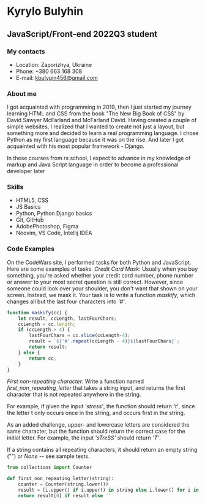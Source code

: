 # Kyrylo Bulyhin
## JavaScript/Front-end 2022Q3 student
### My contacts 
* Location: Zaporizhya, Ukraine
* Phone: +380 663 168 308
* E-mail: kbulygin456@gmail.com
### About me
I got acquainted with programming in 2019, then I just started my journey learning HTML and CSS from the book "The New Big Book of CSS" by David Sawyer McFarland and McFarland David. Having created a couple of simple websites, I realized that I wanted to create not just a layout, but something more and decided to learn a real programming language. I chose Python as my first language because it was on the rise. And later I got acquainted with his most popular framework - Django.

In these courses from rs school, I expect to advance in my knowledge of markup and Java Script language in order to become a professional developer later
### Skills 
* HTML5, CSS
* JS Basics
* Python, Python Django basics
* Git, GitHub
* AdobePhotoshop, Figma
* Neovim, VS Code, Intellij IDEA
### Code Examples
On the CodeWars site, I performed tasks for both Python and JavaScript. Here are some examples of tasks.
*Credit Card Mask*: Usually when you buy something, you're asked whether your credit card number, phone number or answer to your most secret question is still correct. However, since someone could look over your shoulder, you don't want that shown on your screen. Instead, we mask it.
Your task is to write a function *maskify*, which changes all but the last four characters into *'#'*.
``` javascript
function maskify(cc) {
    let result, ccLength, lastFourChars;
    ccLength = cc.length;
    if (ccLength > 4) {
        lastFourChars = cc.slice(ccLength-4);
        result = `${'#'.repeat(ccLength - 4)}${lastFourChars}`;
        return result;
    } else {
        return cc;
    }
}
```

*First non-repeating character*: Write a function named *first_non_repeating_letter* that takes a string input, and returns the first character that is not repeated anywhere in the string.

For example, if given the input *'stress'*, the function should return *'t'*, since the letter t only occurs once in the string, and occurs first in the string.

As an added challenge, upper- and lowercase letters are considered the same character, but the function should return the correct case for the initial letter. For example, the input *'sTreSS'* should return *'T'*.

If a string contains all repeating characters, it should return an empty string ("") or *None* -- see sample tests.
``` Python
from collections import Counter

def first_non_repeating_letter(string):
    counter = Counter(string.lower())
    result = [i.upper() if i.upper() in string else i.lower() for i in counter if counter[i] == 1]
    return result[0] if result else ''
```